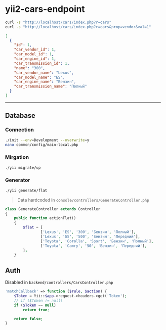 yii2-cars-endpoint
==================

```bash
curl -s "http://localhost/cars/index.php?r=cars"
curl -s "http://localhost/cars/index.php?r=cars&prop=vendor&val=1"
```


```json
[
  {
    "id": 1,
    "car_vendor_id": 1,
    "car_model_id": 1,
    "car_engine_id": 1,
    "car_transmission_id": 1,
    "name": "300",
    "car_vendor_name": "Lexus",
    "car_model_name": "ES",
    "car_engine_name": "Бензин",
    "car_transmission_name": "Полный"
  }
]
```

* * *

Database
--------

### Connection

```bash
./init --env=Development --overwrite=y
nano common/config/main-local.php
```


### Mirgation

```bash
./yii migrate/up
```


### Generator

```bash
./yii generate/flat
```

>   Data hardcoded in `console/controllers/GenerateController.php`

```php
class GenerateController extends Controller
{
    public function actionFlat()
    {
        $flat = [
                ['Lexus', 'ES', '300', 'Бензин', 'Полный'],
                ['Lexus', 'GS', '500', 'Бензин', 'Передний'],
                ['Toyota', 'Corolla', 'Sport', 'Бензин', 'Полный'],
                ['Toyota', 'Camry', '50', 'Бензин', 'Передний'],
        ];
    }
```


Auth
----

Disabled in `backend/controllers/CarsController.php`

```php
'matchCallback' => function ($rule, $action) {
    $Token = Yii::$app->request->headers->get('Token');
    // if ($Token != null)
    if ($Token == null)
        return true;

    return false;
}
```


